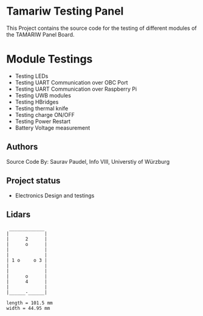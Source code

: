 # Tamariw Testing Panel
This Project contains the source code for the testing of different modules of the TAMARIW Panel Board.

# Module Testings
- Testing LEDs
- Testing UART Communication over OBC Port
- Testing UART Communication over Raspberry Pi
- Testing UWB modules
- Testing HBridges
- Testing thermal knife
- Testing charge ON/OFF
- Testing Power Restart
- Battery Voltage measurement

## Authors
Source Code By: Saurav Paudel, Info VIII, Universtiy of Würzburg

## Project status
- Electronics Design and testings

## Lidars

```
 _____________
|             |
|      2      |
|      o      |
|             |
|             |
| 1 o     o 3 |
|             |
|             |
|      o      |
|      4      |
|             |
|______-______|

length = 101.5 mm
width = 44.95 mm

```